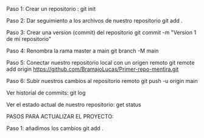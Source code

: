 Paso 1:
Crear un repositorio : git init

Paso 2:
Dar seguimiento a los archivos de nuestro repositorio
git add .


Paso 3:
Crear una version (commit) del repositorio
git commit -m "Version 1 de mi repositorio"


Paso 4:
Renombra la rama master a main
git branch -M main

Paso 5:
Conectar nuestro repositorio local con un origen remoto
git remote add origin https://github.com/BramajoLucas/Primer-repo-mentira.git

Paso 6:
Subir nuestros cambios al repositorio remoto
git push -u origin main


Ver historial de commits:
git log

Ver el estado actual de nuestro repositorio:
get status

PASOS PARA ACTUALIZAR EL PROYECTO:

Paso 1:
añadimos los cambios
git add .